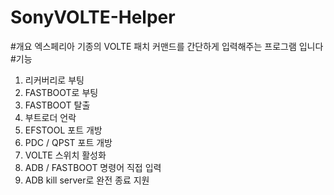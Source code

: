 # SonyVOLTE-Helper
#개요
엑스페리아 기종의 VOLTE 패치 커맨드를 간단하게 입력해주는 프로그램 입니다
#기능   
1. 리커버리로 부팅
2. FASTBOOT로 부팅
3. FASTBOOT 탈출
4. 부트로더 언락   
5. EFSTOOL 포트 개방   
6. PDC / QPST 포트 개방
7. VOLTE 스위치 활성화
8. ADB / FASTBOOT 명령어 직접 입력
9. ADB kill server로 완전 종료 지원
